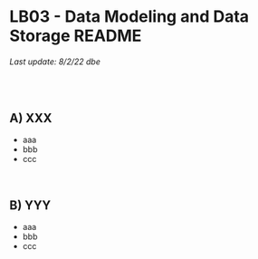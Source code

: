 # LB03 - Data Modeling and Data Storage README
###### Last update: 8/2/22 dbe
</br>

## A) XXX

* aaa
* bbb
* ccc
</br>

## B) YYY

* aaa
* bbb
* ccc
